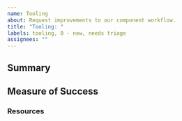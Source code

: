 ```yaml
---
name: Tooling
about: Request improvements to our component workflow.
title: "Tooling: "
labels: tooling, 0 - new, needs triage
assignees: ""
---
```


## Summary <!-- pain point -->

## Measure of Success <!-- desired outcome -->

### Resources <!--(e.g. links to libraries or code snippets)-->
